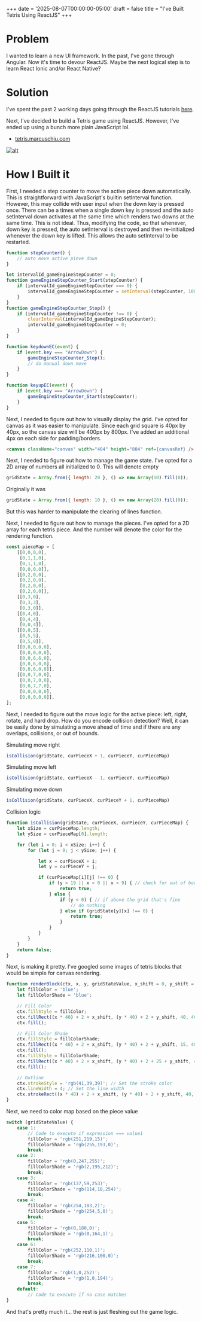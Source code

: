 +++
date = '2025-08-07T00:00:00-05:00'
draft = false
title = "I've Built Tetris Using ReactJS"
+++

# Problem

I wanted to learn a new UI framework. In the past, I've gone through Angular.
Now it's time to devour ReactJS. Maybe the next logical step is to learn 
React Ionic and/or React Native?

# Solution

I've spent the past 2 working days going through the ReactJS tutorials 
[here](https://react.dev/learn/your-first-component).

Next, I've decided to build a Tetris game using ReactJS.
However, I've ended up using a bunch more plain JavaScript lol.

- [tetris.marcuschiu.com](https://tetris.marcuschiu.com)

[![alt](assets/tetris.jpeg)](https://tetris.marcuschiu.com)

# How I Built it

First, I needed a step counter to move the active
piece down automatically. This is straightforward with JavaScript's 
builtin setInterval function. However, this may collide with user input 
when the down key is pressed once. There can be a times when a
single down key is pressed and the auto setInterval down activates
at the same time which renders two downs at the same time. This is 
not ideal. Thus, modifying the code, so that whenever, down key 
is pressed, the auto setInterval is destroyed and then re-initialized
whenever the down key is lifted. This allows the auto setInterval
to be restarted.

```js
function stepCounter() {
    // auto move active pieve down
}

let intervalId_gameEngineStepCounter = 0;
function gameEngineStepCounter_Start(stepCounter) {
    if (intervalId_gameEngineStepCounter === 0) {
        intervalId_gameEngineStepCounter = setInterval(stepCounter, 1000);
    }
}
function gameEngineStepCounter_Stop() {
    if (intervalId_gameEngineStepCounter !== 0) {
        clearInterval(intervalId_gameEngineStepCounter);
        intervalId_gameEngineStepCounter = 0;
    }
}
```

```js
function keydownEC(event) {
    if (event.key === "ArrowDown") {
        gameEngineStepCounter_Stop();
        // do manual down move
    }
}

function keyupEC(event) {
    if (event.key === "ArrowDown") {
        gameEngineStepCounter_Start(stepCounter);
    }
}
```

Next, I needed to figure out how to visually display the grid. I've
opted for canvas as it was easier to manipulate. Since each grid square
is 40px by 40px, so the canvas size will be 400px by 800px. I've added 
an additional 4px on each side for padding/borders.

```html
<canvas className="canvas" width="404" height="804" ref={canvasRef} />
```

Next, I needed to figure out how to manage the game state. I've opted
for a 2D array of numbers all initialized to 0. This will denote empty

```js
gridState = Array.from({ length: 20 }, () => new Array(10).fill(0));
```

Originally it was

```js
gridState = Array.from({ length: 10 }, () => new Array(20).fill(0));
```

But this was harder to manipulate the clearing of lines function.

Next, I needed to figure out how to manage the pieces. I've opted for a 
2D array for each tetris piece. And the number will denote the color for
the rendering function.

```js
const pieceMap = [
    [[0,0,0,0],
     [0,1,1,0],
     [0,1,1,0],
     [0,0,0,0]],
    [[0,2,0,0],
     [0,2,0,0],
     [0,2,0,0],
     [0,2,0,0]],
    [[0,3,0],
     [0,3,3],
     [0,3,0]],
    [[0,4,0],
     [0,4,4],
     [0,0,4]],
    [[0,0,5],
     [0,5,5],
     [0,5,0]],
    [[0,0,0,0,0],
     [0,0,0,0,0],
     [0,0,6,6,0],
     [0,0,6,0,0],
     [0,0,6,0,0]],
    [[0,0,7,0,0],
     [0,0,7,0,0],
     [0,0,7,7,0],
     [0,0,0,0,0],
     [0,0,0,0,0]],
];
```

Next, I needed to figure out the move logic for the active piece: left, right, rotate, and hard drop.
How do you encode collision detection? Well, it can be easily done by simulating a move
ahead of time and if there are any overlaps, collisions, or out of bounds. 

Simulating move right

```js
isCollision(gridState, curPieceX + 1, curPieceY, curPieceMap)
```

Simulating move left

```js
isCollision(gridState, curPieceX - 1, curPieceY, curPieceMap)
```

Simulating move down

```js
isCollision(gridState, curPieceX, curPieceY + 1, curPieceMap)
```

Collision logic

```js
function isCollision(gridState, curPieceX, curPieceY, curPieceMap) {
    let xSize = curPieceMap.length;
    let ySize = curPieceMap[0].length;

    for (let i = 0; i < xSize; i++) {
        for (let j = 0; j < ySize; j++) {

            let x = curPieceX + i;
            let y = curPieceY + j;

            if (curPieceMap[i][j] !== 0) {
                if (y > 19 || x < 0 || x > 9) { // check for out of bounds
                    return true;
                } else {
                    if (y < 0) { // if above the grid that's fine
                        // do nothing
                    } else if (gridState[y][x] !== 0) {
                        return true;
                    }
                }
            }
        }
    }
    return false;
}
```

Next, is making it pretty. I've googled some images of tetris blocks 
that would be simple for canvas rendering.

```js
function renderBlock(ctx, x, y, gridStateValue, x_shift = 0, y_shift = 0) {
    let fillColor = 'blue';
    let fillColorShade = 'blue';

    // Fill Color
    ctx.fillStyle = fillColor;
    ctx.fillRect((x * 40) + 2 + x_shift, (y * 40) + 2 + y_shift, 40, 40); // x, y, width, height
    ctx.fill();

    // Fill Color Shade
    ctx.fillStyle = fillColorShade;
    ctx.fillRect((x * 40) + 2 + x_shift, (y * 40) + 2 + y_shift, 15, 40); // x, y, width, height
    ctx.fill();
    ctx.fillStyle = fillColorShade;
    ctx.fillRect((x * 40) + 2 + x_shift, (y * 40) + 2 + 25 + y_shift, 40, 15); // x, y, width, height
    ctx.fill();

    // Outline
    ctx.strokeStyle = 'rgb(41,39,39)'; // Set the stroke color
    ctx.lineWidth = 4; // Set the line width
    ctx.strokeRect((x * 40) + 2 + x_shift, (y * 40) + 2 + y_shift, 40, 40); // Draw an outlined red rectangle
}
```

Next, we need to color map based on the piece value

```js
switch (gridStateValue) {
    case 1:
        // Code to execute if expression === value1
        fillColor = 'rgb(251,219,15)';
        fillColorShade = 'rgb(255,193,0)';
        break;
    case 2:
        fillColor = 'rgb(0,247,255)';
        fillColorShade = 'rgb(2,195,212)';
        break;
    case 3:
        fillColor = 'rgb(137,59,253)';
        fillColorShade = 'rgb(114,18,254)';
        break;
    case 4:
        fillColor = 'rgb(254,103,2)';
        fillColorShade = 'rgb(254,5,0)';
        break;
    case 5:
        fillColor = 'rgb(0,180,0)';
        fillColorShade = 'rgb(0,164,1)';
        break;
    case 6:
        fillColor = 'rgb(252,110,1)';
        fillColorShade = 'rgb(216,100,0)';
        break;
    case 7:
        fillColor = 'rgb(1,0,252)';
        fillColorShade = 'rgb(1,0,194)';
        break;
    default:
        // Code to execute if no case matches
}
```

And that's pretty much it... the rest is just fleshing out the game logic.
